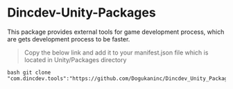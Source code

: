# Dincdev-Unity-Packages

This package provides external tools for game development process, which are gets development process to be faster.

> Copy the below link and add it to your manifest.json file which is located in Unity/Packages directory

```
bash git clone "com.dincdev.tools":"https://github.com/Dogukaninc/Dincdev_Unity_Packages.git"
```
